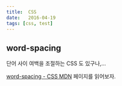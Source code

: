 ```yaml
---
title:  CSS
date:   2016-04-19
tags: [css, test]
---
```


## word-spacing

단어 사이 여백을 조절하는 CSS 도 있구나,...

[word-spacing - CSS MDN](https://developer.mozilla.org/ko/docs/Web/CSS/word-spacing) 페이지를 읽어보자.
